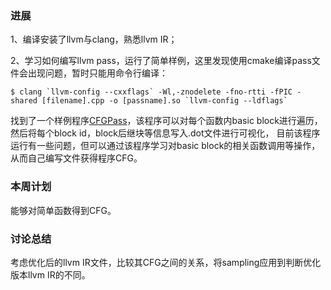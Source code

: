 ### 进展

1、编译安装了llvm与clang，熟悉llvm IR；

2、学习如何编写llvm pass，运行了简单样例，这里发现使用cmake编译pass文件会出现问题，暂时只能用命令行编译：

```
$ clang `llvm-config --cxxflags` -Wl,-znodelete -fno-rtti -fPIC -shared [filename].cpp -o [passname].so `llvm-config --ldflags`
```

找到了一个样例程序[CFGPass](https://github.com/bin2415/llvm_CFGPass)，该程序可以对每个函数内basic block进行遍历，然后将每个block id，block后继块等信息写入.dot文件进行可视化，
目前该程序运行有一些问题，但可以通过该程序学习对basic block的相关函数调用等操作，从而自己编写文件获得程序CFG。

### 本周计划

能够对简单函数得到CFG。

### 讨论总结

考虑优化后的llvm IR文件，比较其CFG之间的关系，将sampling应用到判断优化版本llvm IR的不同。
